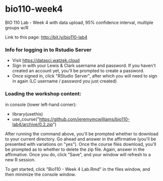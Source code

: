 # bio110-week4
BIO 110 Lab - Week 4 with data upload, 95% confidence interval, multiple groups w/R


Link to this page: http://bit.ly/bio110-lab4

### Info for logging in to Rstudio Server

* Visit <a href='https://datasci.watzek.cloud' target='_blank'>https://datasci.watzek.cloud</a>
* Sign in with your Lewis & Clark username and password. If you haven't created an account yet, you'll be prompted to create a password.
* Once signed in, click "RStudio Server", after which you will need to sign in again (LC username / password you just created)



### Loading the workshop content:

in console (lower left-hand corner):
* library(usethis)
* use_course("https://github.com/jeremymcwilliams/bio110-lab4/archive/0.2.zip")

After running the command above, you'll be prompted whether to download to your current directory. Go ahead and answer in the affirmative (you'll be presented with variations on "yes"). Once the course files download, you'll be prompted as to whether to delete the zip file. Again, answer in the affirmative. Once you do, click "Save", and your window will refresh to a new R session.  

To get started, click "Bio110 - Week 4 Lab.Rmd" in the files window, and then minimize the console window.